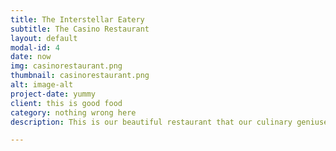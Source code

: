 ```yaml
---
title: The Interstellar Eatery
subtitle: The Casino Restaurant
layout: default
modal-id: 4
date: now
img: casinorestaurant.png
thumbnail: casinorestaurant.png
alt: image-alt
project-date: yummy
client: this is good food
category: nothing wrong here
description: This is our beautiful restaurant that our culinary geniuses are running and dishing out amazing galactic dishes.

---
```


